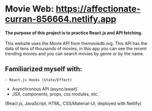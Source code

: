 # Movie Web: https://affectionate-curran-856664.netlify.app

#### The purpose of this project is to practice React.js and API fetching.

This website uses the Movie API from themoviedb.org. This API has the data of tens of thousands of movies, in this app you can see the recent trending movies and you can search movies by genre or by the name.

## Familiarized myself with:
`- React.js Hooks (State/Effect)`
- Asynchronous API (async/await)`
- JSX, components, props, css modules, etc.`

(React.js, JavaScript, HTML, CSS/Material-UI, deployed with Netlify)
